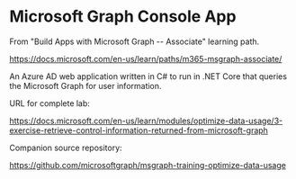 # Microsoft Graph Console App
From "Build Apps with Microsoft Graph -- Associate" learning path.

https://docs.microsoft.com/en-us/learn/paths/m365-msgraph-associate/

An Azure AD web application written in C# to run in .NET Core that queries
the Microsoft Graph for user information.

URL for complete lab:

https://docs.microsoft.com/en-us/learn/modules/optimize-data-usage/3-exercise-retrieve-control-information-returned-from-microsoft-graph

Companion source repository:

https://github.com/microsoftgraph/msgraph-training-optimize-data-usage
